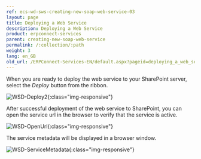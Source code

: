 ```yaml
---
ref: ecs-wd-sws-creating-new-soap-web-service-03
layout: page
title: Deploying a Web Service
description: Deploying a Web Service
product: erpconnect-services
parent: creating-new-soap-web-service
permalink: /:collection/:path
weight: 3
lang: en_GB
old_url: /ERPConnect-Services-EN/default.aspx?pageid=deploying_a_web_service
---
```


When you are ready to deploy the web service to your SharePoint server, select the *Deploy* button from the ribbon.

![WSD-Deploy2](/img/content/WSD-Deploy2.PNG){:class="img-responsive"}

After successful deployment of the web service to SharePoint, you can open the service url in the browser to verify that the service is active.

![WSD-OpenUrl](/img/content/WSD-OpenUrl.PNG){:class="img-responsive"}

The service metadata will be displayed in a browser window.

![WSD-ServiceMetadata](/img/content/WSD-ServiceMetadata.PNG){:class="img-responsive"}